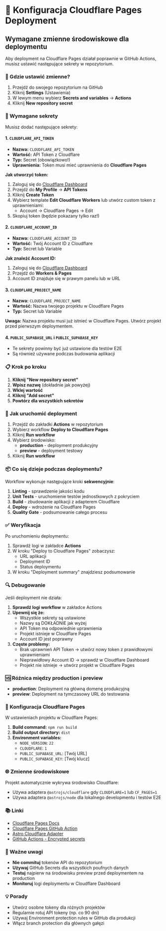 # 🚀 Konfiguracja Cloudflare Pages Deployment

## Wymagane zmienne środowiskowe dla deploymentu

Aby deployment na Cloudflare Pages działał poprawnie w GitHub Actions, musisz ustawić następujące sekrety w repozytorium.

### 📍 Gdzie ustawić zmienne?

1. Przejdź do swojego repozytorium na GitHub
2. Kliknij **Settings** (Ustawienia)
3. W lewym menu wybierz **Secrets and variables** → **Actions**
4. Kliknij **New repository secret**

### 🔑 Wymagane sekrety

Musisz dodać następujące sekrety:

#### 1. `CLOUDFLARE_API_TOKEN`

- **Nazwa:** `CLOUDFLARE_API_TOKEN`
- **Wartość:** API Token z Cloudflare
- **Typ:** Secret (obowiązkowo!)
- **Uprawnienia:** Token musi mieć uprawnienia do **Cloudflare Pages**

**Jak utworzyć token:**

1. Zaloguj się do [Cloudflare Dashboard](https://dash.cloudflare.com)
2. Przejdź do **My Profile** → **API Tokens**
3. Kliknij **Create Token**
4. Wybierz template **Edit Cloudflare Workers** lub utwórz custom token z uprawnieniami:
   - Account → Cloudflare Pages → Edit
5. Skopiuj token (będzie pokazany tylko raz!)

#### 2. `CLOUDFLARE_ACCOUNT_ID`

- **Nazwa:** `CLOUDFLARE_ACCOUNT_ID`
- **Wartość:** Twój Account ID z Cloudflare
- **Typ:** Secret lub Variable

**Jak znaleźć Account ID:**

1. Zaloguj się do [Cloudflare Dashboard](https://dash.cloudflare.com)
2. Przejdź do **Workers & Pages**
3. Account ID znajduje się w prawym panelu lub w URL

#### 3. `CLOUDFLARE_PROJECT_NAME`

- **Nazwa:** `CLOUDFLARE_PROJECT_NAME`
- **Wartość:** Nazwa twojego projektu w Cloudflare Pages
- **Typ:** Secret lub Variable

**Uwaga:** Nazwa projektu musi już istnieć w Cloudflare Pages. Utwórz projekt przed pierwszym deploymentem.

#### 4. `PUBLIC_SUPABASE_URL` i `PUBLIC_SUPABASE_KEY`

- Te sekrety powinny być już ustawione dla testów E2E
- Są również używane podczas budowania aplikacji

### 📋 Krok po kroku

1. **Kliknij "New repository secret"**
2. **Wpisz nazwę** (dokładnie jak powyżej)
3. **Wklej wartość**
4. **Kliknij "Add secret"**
5. **Powtórz dla wszystkich sekretów**

### 🎯 Jak uruchomić deployment

1. Przejdź do zakładki **Actions** w repozytorium
2. Wybierz workflow **Deploy to Cloudflare Pages**
3. Kliknij **Run workflow**
4. Wybierz środowisko:
   - **production** - deployment produkcyjny
   - **preview** - deployment testowy
5. Kliknij **Run workflow**

### 📦 Co się dzieje podczas deploymentu?

Workflow wykonuje następujące kroki **sekwencyjnie**:

1. **Linting** - sprawdzenie jakości kodu
2. **Unit Tests** - uruchomienie testów jednostkowych z pokryciem
3. **Build** - zbudowanie aplikacji z adapterem Cloudflare
4. **Deploy** - wdrożenie na Cloudflare Pages
5. **Quality Gate** - podsumowanie całego procesu

### ✅ Weryfikacja

Po uruchomieniu deploymentu:

1. Sprawdź logi w zakładce **Actions**
2. W kroku "Deploy to Cloudflare Pages" zobaczysz:
   - URL aplikacji
   - Deployment ID
   - Status deploymentu
3. W kroku "Deployment summary" znajdziesz podsumowanie

### 🔍 Debugowanie

Jeśli deployment nie działa:

1. **Sprawdź logi workflow** w zakładce Actions
2. **Upewnij się że:**
   - Wszystkie sekrety są ustawione
   - Nazwy są DOKŁADNIE jak wyżej
   - API Token ma odpowiednie uprawnienia
   - Projekt istnieje w Cloudflare Pages
   - Account ID jest poprawny
3. **Częste problemy:**
   - Brak uprawnień API Token → utwórz nowy token z prawidłowymi uprawnieniami
   - Nieprawidłowy Account ID → sprawdź w Cloudflare Dashboard
   - Projekt nie istnieje → utwórz projekt w Cloudflare Pages

### 🆚 Różnica między production i preview

- **production**: Deployment na główną domenę produkcyjną
- **preview**: Deployment na tymczasowy URL do testowania

### 🔧 Konfiguracja Cloudflare Pages

W ustawieniach projektu w Cloudflare Pages:

1. **Build command:** `npm run build`
2. **Build output directory:** `dist`
3. **Environment variables:**
   - `NODE_VERSION`: `22`
   - `CLOUDFLARE`: `1`
   - `PUBLIC_SUPABASE_URL`: [Twój URL]
   - `PUBLIC_SUPABASE_KEY`: [Twój klucz]

### 🌐 Zmienne środowiskowe

Projekt automatycznie wykrywa środowisko Cloudflare:

- Używa adaptera `@astrojs/cloudflare` gdy `CLOUDFLARE=1` lub `CF_PAGES=1`
- Używa adaptera `@astrojs/node` dla lokalnego developmentu i testów E2E

### 📚 Linki

- [Cloudflare Pages Docs](https://developers.cloudflare.com/pages)
- [Cloudflare Pages GitHub Action](https://github.com/cloudflare/pages-action)
- [Astro Cloudflare Adapter](https://docs.astro.build/en/guides/integrations-guide/cloudflare/)
- [GitHub Actions - Encrypted secrets](https://docs.github.com/en/actions/security-guides/encrypted-secrets)

### 🚨 Ważne uwagi

- **Nie commituj** tokenów API do repozytorium
- **Używaj** GitHub Secrets dla wszystkich poufnych danych
- **Testuj** najpierw na środowisku preview przed deploymentem na production
- **Monitoruj** logi deploymentu w Cloudflare Dashboard

### 💡 Porady

- Utwórz osobne tokeny dla różnych projektów
- Regularnie rotuj API tokeny (np. co 90 dni)
- Używaj Environment protection rules w GitHub dla produkcji
- Włącz branch protection dla głównych gałęzi
